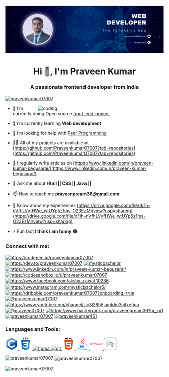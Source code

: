 ![logo](https://github.com/Praveenkumar07007/Praveenkumar07007/blob/main/Navy%20And%20White%20Geometric%20Technology%20%20LinkedIn%20Banner.png)
<h1 align="center">Hi 👋, I'm Praveen Kumar</h1>
<h3 align="center">A passionate frontend developer from India</h3>

<p align="left"> <a href="https://github.com/ryo-ma/github-profile-trophy"><img src="https://github-profile-trophy.vercel.app/?username=praveenkumar07007" alt="praveenkumar07007" /></a> </p>

<img align="right" alt="coding" width="400"  src="https://user-images.githubusercontent.com/55389276/140866485-8fb1c876-9a8f-4d6a-98dc-08c4981eaf70.gif">
<!-- <p align="left"> <img src="https://komarev.com/ghpvc/?username=praveenkumar07007&label=Profile%20views&color=0e75b6&style=flat" alt="praveenkumar07007" /> </p> -->

- 🔭 I’m currently doing Open source [front-end-project](https://github.com/TusharKesarwani/Front-End-Projects)

- 🌱 I’m currently learning **Web development**

- 🤝 I’m looking for help with [Peer Programming](https://github.com/Praveenkumar07007)

- 👨‍💻 All of my projects are available at [https://github.com/Praveenkumar07007?tab=repositories](https://github.com/Praveenkumar07007?tab=repositories)

- 📝 I regularly write articles on [https://www.linkedin.com/in/praveen-kumar-begusarai/](https://www.linkedin.com/in/praveen-kumar-begusarai/)

- 💬 Ask me about **Html || CSS || Java ||**

- 📫 How to reach me **praveenpream36@gmail.com**

- 📄 Know about my experiences [https://drive.google.com/file/d/1h-nVfhLVvfHWe_wtUYp5z1ms-O23EzMi/view?usp=sharing](https://drive.google.com/file/d/1h-nVfhLVvfHWe_wtUYp5z1ms-O23EzMi/view?usp=sharing)

- ⚡ Fun fact **I think I am funny 😂**

<h3 align="left">Connect with me:</h3>
<p align="left">
<a href="https://codepen.io/praveenkumar07007" target="blank"><img align="center" src="https://raw.githubusercontent.com/rahuldkjain/github-profile-readme-generator/master/src/images/icons/Social/codepen.svg" alt="https://codepen.io/praveenkumar07007" height="30" width="40" /></a>
<a href="https://dev.to/praveenkumar07007" target="blank"><img align="center" src="https://raw.githubusercontent.com/rahuldkjain/github-profile-readme-generator/master/src/images/icons/Social/devto.svg" alt="https://dev.to/praveenkumar07007" height="30" width="40" /></a>
<a href="https://twitter.com/mysticbachelor" target="blank"><img align="center" src="https://raw.githubusercontent.com/rahuldkjain/github-profile-readme-generator/master/src/images/icons/Social/twitter.svg" alt="mysticbachelor" height="30" width="40" /></a>
<a href="https://linkedin.com/in/praveen-kumar-begusarai/" target="blank"><img align="center" src="https://raw.githubusercontent.com/rahuldkjain/github-profile-readme-generator/master/src/images/icons/Social/linked-in-alt.svg" alt="https://www.linkedin.com/in/praveen-kumar-begusarai/" height="30" width="40" /></a>
<a href="https://codesandbox.io/u/praveenkumar07007" target="blank"><img align="center" src="https://raw.githubusercontent.com/rahuldkjain/github-profile-readme-generator/master/src/images/icons/Social/codesandbox.svg" alt="https://codesandbox.io/u/praveenkumar07007" height="30" width="40" /></a>
<a href="https://fb.com/akshat.rawat.10236" target="blank"><img align="center" src="https://raw.githubusercontent.com/rahuldkjain/github-profile-readme-generator/master/src/images/icons/Social/facebook.svg" alt="https://www.facebook.com/akshat.rawat.10236" height="30" width="40" /></a>
<a href="https://instagram.com/mysticbachelor5/" target="blank"><img align="center" src="https://raw.githubusercontent.com/rahuldkjain/github-profile-readme-generator/master/src/images/icons/Social/instagram.svg" alt="https://www.instagram.com/mysticbachelor5/" height="30" width="40" /></a>
<a href="https://dribbble.com/praveenkumar07007?onboarding=true" target="blank"><img align="center" src="https://raw.githubusercontent.com/rahuldkjain/github-profile-readme-generator/master/src/images/icons/Social/dribbble.svg" alt="https://dribbble.com/praveenkumar07007?onboarding=true" height="30" width="40" /></a>
<a href="https://hashnode.com/@praveenkumar07007" target="blank"><img align="center" src="https://raw.githubusercontent.com/rahuldkjain/github-profile-readme-generator/master/src/images/icons/Social/hashnode.svg" alt="@praveenkumar07007" height="30" width="40" /></a>
<a href="https://www.youtube.com/channel/uc3j26h5jamtdm3citxefjea" target="blank"><img align="center" src="https://raw.githubusercontent.com/rahuldkjain/github-profile-readme-generator/master/src/images/icons/Social/youtube.svg" alt="https://www.youtube.com/channel/uc3j26h5jamtdm3citxefjea" height="30" width="40" /></a>
<a href="https://www.codechef.com/users/@praveen07007" target="blank"><img align="center" src="https://cdn.jsdelivr.net/npm/simple-icons@3.1.0/icons/codechef.svg" alt="@praveen07007" height="30" width="40" /></a>
<a href="https://www.hackerrank.com/praveenpream36?hr_r=1" target="blank"><img align="center" src="https://raw.githubusercontent.com/rahuldkjain/github-profile-readme-generator/master/src/images/icons/Social/hackerrank.svg" alt="https://www.hackerrank.com/praveenpream36?hr_r=1" height="30" width="40" /></a>
<a href="https://www.leetcode.com/praveenkumar07007" target="blank"><img align="center" src="https://raw.githubusercontent.com/rahuldkjain/github-profile-readme-generator/master/src/images/icons/Social/leet-code.svg" alt="praveenkumar07007" height="30" width="40" /></a>
<a href="https://auth.geeksforgeeks.org/user/praveenkumar451" target="blank"><img align="center" src="https://raw.githubusercontent.com/rahuldkjain/github-profile-readme-generator/master/src/images/icons/Social/geeks-for-geeks.svg" alt="praveenkumar451" height="30" width="40" /></a>
</p>

<h3 align="left">Languages and Tools:</h3>
<p align="left"> <a href="https://www.cprogramming.com/" target="_blank" rel="noreferrer"> <img src="https://raw.githubusercontent.com/devicons/devicon/master/icons/c/c-original.svg" alt="c" width="40" height="40"/> </a> <a href="https://www.w3schools.com/css/" target="_blank" rel="noreferrer"> <img src="https://raw.githubusercontent.com/devicons/devicon/master/icons/css3/css3-original-wordmark.svg" alt="css3" width="40" height="40"/> </a> <a href="https://www.figma.com/" target="_blank" rel="noreferrer"> <img src="https://www.vectorlogo.zone/logos/figma/figma-icon.svg" alt="figma" width="40" height="40"/> </a> <a href="https://git-scm.com/" target="_blank" rel="noreferrer"> <img src="https://www.vectorlogo.zone/logos/git-scm/git-scm-icon.svg" alt="git" width="40" height="40"/> </a> <a href="https://www.w3.org/html/" target="_blank" rel="noreferrer"> <img src="https://raw.githubusercontent.com/devicons/devicon/master/icons/html5/html5-original-wordmark.svg" alt="html5" width="40" height="40"/> </a> <a href="https://www.java.com" target="_blank" rel="noreferrer"> <img src="https://raw.githubusercontent.com/devicons/devicon/master/icons/java/java-original.svg" alt="java" width="40" height="40"/> </a> <a href="https://www.oracle.com/" target="_blank" rel="noreferrer"> <img src="https://raw.githubusercontent.com/devicons/devicon/master/icons/oracle/oracle-original.svg" alt="oracle" width="40" height="40"/> </a> <a href="https://www.photoshop.com/en" target="_blank" rel="noreferrer"> <img src="https://raw.githubusercontent.com/devicons/devicon/master/icons/photoshop/photoshop-line.svg" alt="photoshop" width="40" height="40"/> </a> </p>

<p><img align="left" src="https://github-readme-stats.vercel.app/api/top-langs?username=praveenkumar07007&show_icons=true&locale=en&layout=compact" alt="praveenkumar07007" /></p>

<p>&nbsp;<img align="center" src="https://github-readme-stats.vercel.app/api?username=praveenkumar07007&show_icons=true&locale=en" alt="praveenkumar07007" /></p>

<p><img align="center" src="https://github-readme-streak-stats.herokuapp.com/?user=praveenkumar07007&" alt="praveenkumar07007" /></p>
